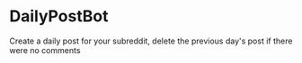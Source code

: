 # DailyPostBot
Create a daily post for your subreddit, delete the previous day's post if there were no comments
